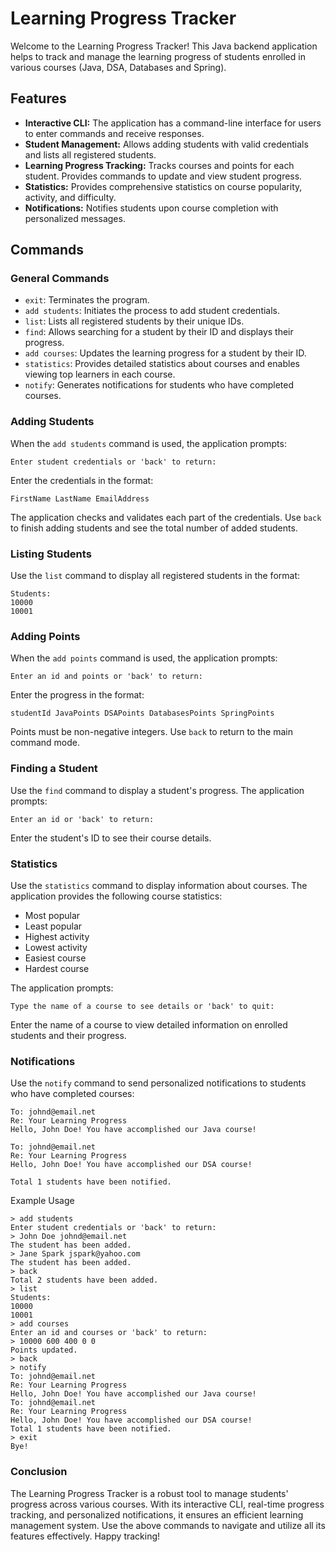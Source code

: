 # Learning Progress Tracker

Welcome to the Learning Progress Tracker! This Java backend application helps to track and manage the learning progress of students enrolled in various courses (Java, DSA, Databases and Spring).

## Features

- **Interactive CLI:** The application has a command-line interface for users to enter commands and receive responses.
- **Student Management:** Allows adding students with valid credentials and lists all registered students.
- **Learning Progress Tracking:** Tracks courses and points for each student. Provides commands to update and view student progress.
- **Statistics:** Provides comprehensive statistics on course popularity, activity, and difficulty.
- **Notifications:** Notifies students upon course completion with personalized messages.

## Commands

### General Commands

- `exit`: Terminates the program.
- `add students`: Initiates the process to add student credentials.
- `list`: Lists all registered students by their unique IDs.
- `find`: Allows searching for a student by their ID and displays their progress.
- `add courses`: Updates the learning progress for a student by their ID.
- `statistics`: Provides detailed statistics about courses and enables viewing top learners in each course.
- `notify`: Generates notifications for students who have completed courses.

### Adding Students

When the `add students` command is used, the application prompts:

```Enter student credentials or 'back' to return:```

Enter the credentials in the format:


`FirstName LastName EmailAddress
`

The application checks and validates each part of the credentials. Use `back` to finish adding students and see the total number of added students.

### Listing Students
Use the `list` command to display all registered students in the format:

```
Students:
10000  
10001  
```

### Adding Points
When the `add points` command is used, the application prompts:


```
Enter an id and points or 'back' to return:
```
Enter the progress in the format:


```
studentId JavaPoints DSAPoints DatabasesPoints SpringPoints
```
Points must be non-negative integers. Use `back` to return to the main command mode.

### Finding a Student
Use the `find` command to display a student's progress. The application prompts:

```
Enter an id or 'back' to return:
```

Enter the student's ID to see their course details.

### Statistics
Use the `statistics` command to display information about courses. The application provides the following course statistics:

- Most popular
- Least popular
- Highest activity
- Lowest activity
- Easiest course
- Hardest course

The application prompts:

```
Type the name of a course to see details or 'back' to quit:
```
Enter the name of a course to view detailed information on enrolled students and their progress.

### Notifications
Use the `notify` command to send personalized notifications to students who have completed courses:

```
To: johnd@email.net
Re: Your Learning Progress
Hello, John Doe! You have accomplished our Java course!

To: johnd@email.net
Re: Your Learning Progress
Hello, John Doe! You have accomplished our DSA course!

Total 1 students have been notified.
```
Example Usage

```
> add students
Enter student credentials or 'back' to return:
> John Doe johnd@email.net
The student has been added.
> Jane Spark jspark@yahoo.com
The student has been added.
> back
Total 2 students have been added.
> list
Students:
10000
10001
> add courses
Enter an id and courses or 'back' to return:
> 10000 600 400 0 0
Points updated.
> back
> notify
To: johnd@email.net
Re: Your Learning Progress
Hello, John Doe! You have accomplished our Java course!
To: johnd@email.net
Re: Your Learning Progress
Hello, John Doe! You have accomplished our DSA course!
Total 1 students have been notified.
> exit
Bye!
```
### Conclusion

The Learning Progress Tracker is a robust tool to manage students' progress across various courses. With its interactive CLI, real-time progress tracking, and personalized notifications, it ensures an efficient learning management system. Use the above commands to navigate and utilize all its features effectively. Happy tracking!

